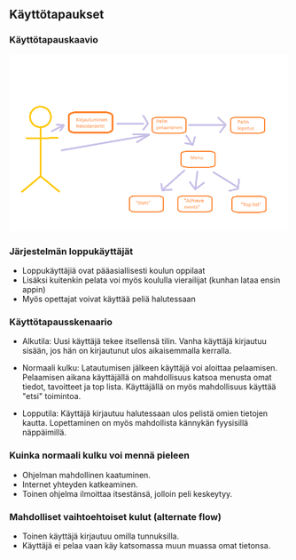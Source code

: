 ## Käyttötapaukset

### Käyttötapauskaavio
 ![Kaavio](kuvat/kaavio.png)
 
 
### Järjestelmän loppukäyttäjät

  * Loppukäyttäjiä ovat pääasiallisesti koulun oppilaat
  * Lisäksi kuitenkin pelata voi myös koululla vierailijat (kunhan lataa ensin appin)
  * Myös opettajat voivat käyttää peliä halutessaan


### Käyttötapausskenaario

- Alkutila: Uusi käyttäjä tekee itsellensä tilin. Vanha käyttäjä kirjautuu sisään, jos hän on kirjautunut ulos aikaisemmalla             kerralla.
              
- Normaali kulku: Latautumisen jälkeen käyttäjä voi aloittaa pelaamisen. Pelaamisen aikana käyttäjällä on mahdollisuus katsoa                   menusta omat tiedot, tavoitteet ja top lista. Käyttäjällä on myös mahdollisuus käyttää "etsi" toimintoa.
     
- Lopputila: Käyttäjä kirjautuu halutessaan ulos pelistä omien tietojen kautta. Lopettaminen on myös mahdollista kännykän                 fyysisillä näppäimillä.
    
### Kuinka normaali kulku voi mennä pieleen
 - Ohjelman mahdollinen kaatuminen.
 - Internet yhteyden katkeaminen.
 - Toinen ohjelma ilmoittaa itsestänsä, jolloin peli keskeytyy.   
 
### Mahdolliset vaihtoehtoiset kulut (alternate flow)
- Toinen käyttäjä kirjautuu omilla tunnuksilla. 
- Käyttäjä ei pelaa vaan käy katsomassa muun muassa omat tietonsa.

